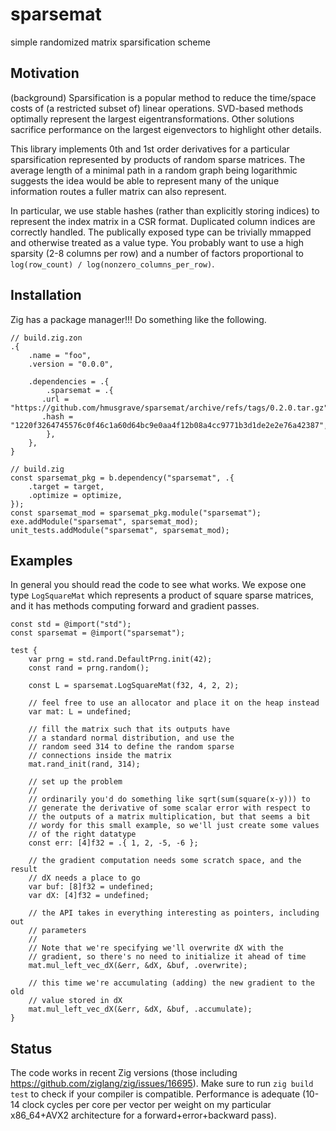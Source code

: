 # sparsemat

simple randomized matrix sparsification scheme

## Motivation

(background) Sparsification is a popular method to reduce the time/space costs of (a restricted subset of) linear operations. SVD-based methods optimally represent the largest eigentransformations. Other solutions sacrifice performance on the largest eigenvectors to highlight other details.

This library implements 0th and 1st order derivatives for a particular sparsification represented by products of random sparse matrices. The average length of a minimal path in a random graph being logarithmic suggests the idea would be able to represent many of the unique information routes a fuller matrix can also represent.

In particular, we use stable hashes (rather than explicitly storing indices) to represent the index matrix in a CSR format. Duplicated column indices are correctly handled. The publically exposed type can be trivially mmapped and otherwise treated as a value type. You probably want to use a high sparsity (2-8 columns per row) and a number of factors proportional to `log(row_count) / log(nonzero_columns_per_row)`.

## Installation

Zig has a package manager!!! Do something like the following.

```zig
// build.zig.zon
.{
    .name = "foo",
    .version = "0.0.0",

    .dependencies = .{
        .sparsemat = .{
	   .url = "https://github.com/hmusgrave/sparsemat/archive/refs/tags/0.2.0.tar.gz",
	   .hash = "1220f3264745576c0f46c1a60d64bc9e0aa4f12b08a4cc9771b3d1de2e2e76a42387",
        },
    },
}
```

```zig
// build.zig
const sparsemat_pkg = b.dependency("sparsemat", .{
    .target = target,
    .optimize = optimize,
});
const sparsemat_mod = sparsemat_pkg.module("sparsemat");
exe.addModule("sparsemat", sparsemat_mod);
unit_tests.addModule("sparsemat", sparsemat_mod);
```

## Examples

In general you should read the code to see what works. We expose one type `LogSquareMat` which represents a product of square sparse matrices, and it has methods computing forward and gradient passes.

```zig
const std = @import("std");
const sparsemat = @import("sparsemat");

test {
    var prng = std.rand.DefaultPrng.init(42);
    const rand = prng.random();

    const L = sparsemat.LogSquareMat(f32, 4, 2, 2);

    // feel free to use an allocator and place it on the heap instead
    var mat: L = undefined;

    // fill the matrix such that its outputs have
    // a standard normal distribution, and use the
    // random seed 314 to define the random sparse
    // connections inside the matrix
    mat.rand_init(rand, 314);

    // set up the problem
    //
    // ordinarily you'd do something like sqrt(sum(square(x-y))) to
    // generate the derivative of some scalar error with respect to
    // the outputs of a matrix multiplication, but that seems a bit
    // wordy for this small example, so we'll just create some values
    // of the right datatype
    const err: [4]f32 = .{ 1, 2, -5, -6 };

    // the gradient computation needs some scratch space, and the result
    // dX needs a place to go
    var buf: [8]f32 = undefined;
    var dX: [4]f32 = undefined;

    // the API takes in everything interesting as pointers, including out
    // parameters
    //
    // Note that we're specifying we'll overwrite dX with the
    // gradient, so there's no need to initialize it ahead of time
    mat.mul_left_vec_dX(&err, &dX, &buf, .overwrite);

    // this time we're accumulating (adding) the new gradient to the old
    // value stored in dX
    mat.mul_left_vec_dX(&err, &dX, &buf, .accumulate);
}
```

## Status

The code works in recent Zig versions (those including https://github.com/ziglang/zig/issues/16695). Make sure to run `zig build test` to check if your compiler is compatible. Performance is adequate (10-14 clock cycles per core per vector per weight on my particular x86_64+AVX2 architecture for a forward+error+backward pass).
